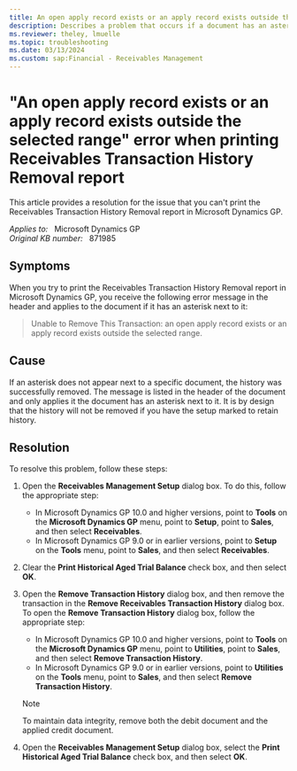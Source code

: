 ```yaml
---
title: An open apply record exists or an apply record exists outside the selected range error when printing the Receivables Transaction History Removal report
description: Describes a problem that occurs if a document has an asterisk next to the body of the report. A resolution is provided.
ms.reviewer: theley, lmuelle
ms.topic: troubleshooting
ms.date: 03/13/2024
ms.custom: sap:Financial - Receivables Management
---
```

# "An open apply record exists or an apply record exists outside the selected range" error when printing Receivables Transaction History Removal report

This article provides a resolution for the issue that you can't print the Receivables Transaction History Removal report in Microsoft Dynamics GP.

_Applies to:_ &nbsp; Microsoft Dynamics GP  
_Original KB number:_ &nbsp; 871985

## Symptoms

When you try to print the Receivables Transaction History Removal report in Microsoft Dynamics GP, you receive the following error message in the header and applies to the document if it has an asterisk next to it:

> Unable to Remove This Transaction: an open apply record exists or an apply record exists outside the selected range.

## Cause

If an asterisk does not appear next to a specific document, the history was successfully removed. The message is listed in the header of the document and only applies it the document has an asterisk next to it. It is by design that the history will not be removed if you have the setup marked to retain history.

## Resolution

To resolve this problem, follow these steps:

1. Open the **Receivables Management Setup** dialog box. To do this, follow the appropriate step:
    - In Microsoft Dynamics GP 10.0 and higher versions, point to **Tools** on the **Microsoft Dynamics GP** menu, point to **Setup**, point to **Sales**, and then select **Receivables**.
    - In Microsoft Dynamics GP 9.0 or in earlier versions, point to **Setup** on the **Tools** menu, point to **Sales**, and then select **Receivables**.
2. Clear the **Print Historical Aged Trial Balance** check box, and then select **OK**.

3. Open the **Remove Transaction History** dialog box, and then remove the transaction in the **Remove Receivables Transaction History** dialog box. To open the **Remove Transaction History** dialog box, follow the appropriate step:

   - In Microsoft Dynamics GP 10.0 and higher versions, point to **Tools** on the **Microsoft Dynamics GP** menu, point to **Utilities**, point to **Sales**, and then select **Remove Transaction History**.
   - In Microsoft Dynamics GP 9.0 or in earlier versions, point to **Utilities** on the **Tools** menu, point to **Sales**, and then select **Remove Transaction History**.

    > [!NOTE]
    > To maintain data integrity, remove both the debit document and the applied credit document.

4. Open the **Receivables Management Setup** dialog box, select the **Print Historical Aged Trial Balance** check box, and then select **OK**.
